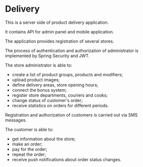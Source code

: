 # Delivery
This is a server side of product delivery application.

It contains API for admin panel and mobile application.

The application provides registration of several stores.

The process of authentication and authorization of administrator is implemented by Spring Security and JWT.

The store administrator is able to:
- create a list of product groups, products and modifiers;
- upload product images;
- define delivery areas, store opening hours;
- connect the bonus system;
- register store departments, couriers and cooks;
- change status of customer's order;
- receive statistics on orders for different periods.

Registration and authorization of customers is carried out via SMS messages.

The customer is able to:
- get information about the store;
- make an order;
- pay for the order;
- repeat the order;
- receive push notifications about order status changes.

